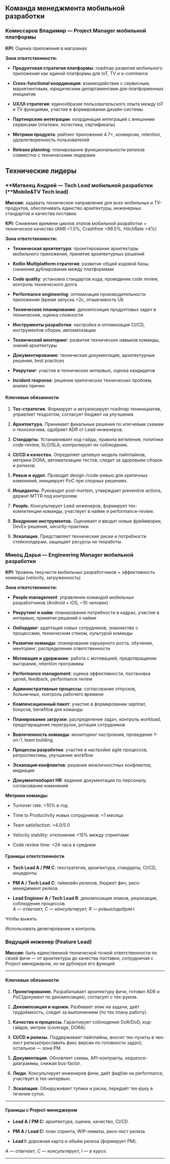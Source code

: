 ## Команда менеджмента мобильной разработки

### **Комиссаров Владимир — Project Manager мобильной платформы**

**KPI:** Оценка приложения в магазинах

**Зона ответственности:**

-   **Продуктовая стратегия платформы**: roadmap развития мобильного приложения как единой платформы для IoT, TV и e-commerce
    
-   **Cross-functional координация**: взаимодействие с сервисным, маркетинговым, юридическим департаментами для платформенных инициатив
    
-   **UX/UI стратегия**: единообразие пользовательского опыта между IoT и TV функциями, участие в формировании дизайн-системы
    
-   **Партнерские интеграции**: координация интеграций с внешними сервисами (платежи, логистика, сертификаты)
    
-   **Метрики продукта**: рейтинг приложения 4.7+, конверсии, retention, удовлетворенность пользователей
    
-   **Release planning**: планирование функциональности релизов совместно с техническими лидерами
    

## **Технические лидеры**

### \*\*Матвеец Андрей — Tech Lead мобильной разработки (\*\*Mobile&TV Tech lead)

**Миссия:** задавать техническое направление для всех мобильных и TV-продуктов, обеспечивать единство архитектуры, инженерных стандартов и качества поставки.

**KPI:** Снижение времени циклов этапов мобильной разработки + техническое качество (ANR <1.5%, Crashfree >99.5%, HitchRate <4%)

**Зона ответственности:**

-   **Техническая архитектура**: проектирование архитектуры мобильного приложения, принятие архитектурных решений
    
-   **Kotlin Multiplatform стратегия**: развитие общей кодовой базы, снижение дублирования между платформами
    
-   **Code quality**: установка стандартов кода, проведение code review, контроль технического долга
    
-   **Performance engineering**: оптимизация производительности приложения (время запуска <2с, отзывчивость UI)
    
-   **Техническое планирование**: декомпозиция продуктовых задач в технические, оценка сложности
    
-   **Инструменты разработки**: настройка и оптимизация CI/CD, инструментов сборки, автоматизации
    
-   **Технический менторинг**: развитие технических навыков команды, знаний архитектуры
    
-   **Документирование**: техническая документация, архитектурные решения, best practices
    
-   **Рекрутинг**: участие в технических интервью, оценка кандидатов
    
-   **Incident response**: решение критических технических проблем, анализ причин
    

#### Ключевые обязанности

1.  **Тех-стратегия.** Формирует и актуализирует roadmap техинициатив, управляет техдолгом, согласует бюджет на улучшения.
    
2.  **Архитектура.** Принимает финальные решения по ключевым схемам и технологиям, одобряет ADR от Lead-инженеров.
    
3.  **Стандарты.** Устанавливает код-гайды, правила ветвления, политики code-review, SLO/SLA; контролирует их соблюдение.
    
4.  **CI/CD и качество.** Определяет целевую модель пайплайнов, метрики DORA, автоматизацию тестов; следит за здоровьем сборок и релизов.
    
5.  **Ревью и аудит.** Проводит design-/code-ревью для критичных изменений, инициирует PoC при спорных решениях.
    
6.  **Инциденты.** Руководит post-mortem, утверждает preventive actions, держит MTTR под контролем.
    
7.  **People.** Консультирует Lead-инженеров, формирует тех-компетенции команды, участвует в найме и performance-review.
    
8.  **Внедрение инструментов.** Оценивает и вводит новые фреймворки, DevEx-решения, security-практики.
    
9.  **Эскалация.** Представляет технические риски и потребности стейкхолдерам, защищает ресурсы на техработы.
    

### **Микоц Дарья — Engineering Manager мобильной разработки**

**KPI:** Уровень текучести мобильных разработчиков + эффективность команды (velocity, загруженность)

**Зона ответственности:**

-   **People management**: управление командой мобильных разработчиков (Android + iOS, ~10 человек)
    
-   **Рекрутинг и найм**: планирование потребности в кадрах, участие в интервью, принятие решений о найме
    
-   **Онбординг**: адаптация новых сотрудников, знакомство с процессами, техническим стеком, культурой команды
    
-   **Развитие команды**: планирование карьерного роста, обучение, менторинг, распределение ответственности
    
-   **Мотивация и удержание**: работа с мотивацией, предотвращение выгорания, retention программы
    
-   **Performance management**: оценка эффективности, постановка целей, feedback, performance review
    
-   **Административные процессы**: согласование отпусков, больничных, контроль рабочего времени
    
-   **Компенсационный пакет**: участие в формировании зарплат, бонусов, benefitов для команды
    
-   **Планирование загрузки**: распределение задач, контроль workload, предотвращение перегрузок, ротация сотрудников
    
-   **Вовлеченность команды**: мониторинг настроения, проведение 1-on-1, team building
    
-   **Процессы разработки**: участие в настройке agile процессов, ретроспективы, улучшение workflow
    
-   **Эскалация конфликтов**: решение межличностных конфликтов, медиация
    
-   **Документооборот HR**: ведение документации по персоналу, согласование изменений
    

**Метрики команды:**

-   Turnover rate: <10% в год
    
-   Time to Productivity новых сотрудников: <1 месяца
    
-   Team satisfaction: >4.0/5.0
    
-   Velocity stability: отклонение <15% между спринтами
    
-   Code review time: <24 часа в среднем
    

#### Границы ответственности

-   **Tech Lead A / PM C**: техстратегия, архитектура, стандарты, CI/CD, инциденты.
    
-   **PM A / Tech Lead C**: таймлайн релизов, бюджет фич, риск-менеджмент релиза.
    
-   **Lead Engineer A / Tech Lead R**: декомпозиция эпиков, реализация, соблюдение процессов.  
    _A — отвечает, C — консультирует, R — ревью/одобряет._
    

Чтобы выжить

Использовать делегирование и контроль

### Ведущий инженер (Feature Lead)

**Миссия:** быть единственной технической точкой ответственности по своей фиче — от архитектуры до качества поставки, сотрудничая с Project-менеджером, но не дублируя его функций.

___

#### Ключевые обязанности

1.  **Проектирование.** Разрабатывает архитектуру фичи, готовит ADR и PoC(документ по декомпозиции), согласует с тех-руком.
    
2.  **Декомпозиция и оценки.** Разбивает эпик на задачи, даёт трудоёмкость, следит за выполнением (по тех плану работу).
    
3.  **Качество и процессы.** Гарантирует соблюдение DoR/DoD, код-гайдов, метрик (coverage, DORA).
    
4.  **CI/CD и релизы.** Поддерживает пайплайны, вносит тех-пункты в чек-лист релиза(проставить фикс версии по готовности задач); остальное — зона PM.
    
5.  **Документация.** Обновляет схемы, API-контракты, sequence-диаграммы, снижая bus-factor.
    
6.  **Люди.** Консультирует инженеров фичи, даёт фидбэк на performance, участвует в тех-интервью.
    
7.  **Эскалация.** Обнаруживает тупики и риски, передаёт тех-руку в течение суток.
    

___

#### Границы с Project-менеджером

-   **Lead A / PM C:** архитектура, оценки, качество, CI/CD.
    
-   **PM A / Lead C:** план спринта, WIP-лимиты, риск-лист релиза.
    
-   **Lead I:** дорожная карта и объём релиза (формирует PM).
    

_A — отвечает, C — консультирует, I — в курсе._

___
